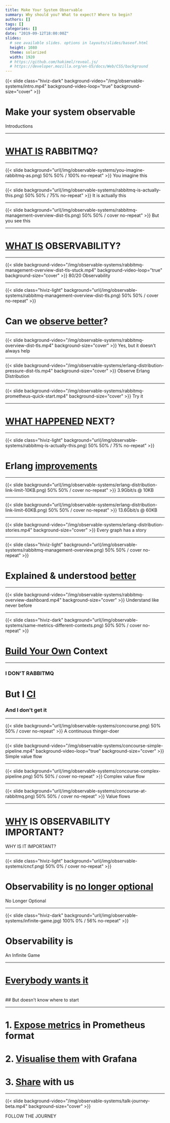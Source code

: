 ```yaml
---
title: Make Your System Observable
summary: Why should you? What to expect? Where to begin?
authors: []
tags: []
categories: []
date: "2019-09-12T18:00:00Z"
slides:
  # see available slides. options in layouts/slides/baseof.html
  height: 1080
  theme: solarized
  width: 1920
  # https://github.com/hakimel/reveal.js/
  # https://developer.mozilla.org/en-US/docs/Web/CSS/background
---
```


{{< slide class="hiviz-dark" background-video="/img/observable-systems/intro.mp4" background-video-loop="true" background-size="cover" >}}

# Make your system observable
<span class="menu-title">Introductions</span>

---

# [WHAT IS](#) RABBITMQ?

---

{{< slide background="url(/img/observable-systems/you-imagine-rabbitmq-as.png) 50% 50% / 100% no-repeat" >}}
<span class="menu-title">You imagine this</span>

---

{{< slide background="url(/img/observable-systems/rabbitmq-is-actually-this.png) 50% 50% / 75% no-repeat" >}}
<span class="menu-title">It is actually this</span>

---

{{< slide background="url(/img/observable-systems/rabbitmq-management-overview-dist-tls.png) 50% 50% / cover no-repeat" >}}
<span class="menu-title">But you see this</span>

---

# [WHAT IS](#) OBSERVABILITY?

---

{{< slide background-video="/img/observable-systems/rabbitmq-management-overview-dist-tls-stuck.mp4" background-video-loop="true" background-size="cover" >}}
<span class="menu-title">80/20 Observability</span>

---

{{< slide class="hiviz-light" background="url(/img/observable-systems/rabbitmq-management-overview-dist-tls.png) 50% 50% / cover no-repeat" >}}

# Can we [observe better](#)?

---

{{< slide background-video="/img/observable-systems/rabbitmq-overview-dist-tls.mp4" background-size="cover" >}}
<span class="menu-title">Yes, but it doesn't always help</span>

---

{{< slide background-video="/img/observable-systems/erlang-distribution-pressure-dist-tls.mp4" background-size="cover" >}}
<span class="menu-title">Observe Erlang Distribution</span>

---

{{< slide background-video="/img/observable-systems/rabbitmq-prometheus-quick-start.mp4" background-size="cover" >}}
<span class="menu-title">Try it</span>

---

# [WHAT HAPPENED](#) NEXT?

---

{{< slide class="hiviz-light" background="url(/img/observable-systems/rabbitmq-is-actually-this.png) 50% 50% / 75% no-repeat" >}}

# Erlang [improvements](#)

---

{{< slide background="url(/img/observable-systems/erlang-distribution-link-limit-10KB.png) 50% 50% / cover no-repeat" >}}
<span class="menu-title">3.9Gbit/s @ 10KB</span>

---

{{< slide background="url(/img/observable-systems/erlang-distribution-link-limit-60KB.png) 50% 50% / cover no-repeat" >}}
<span class="menu-title">13.6Gbit/s @ 60KB</span>

---

{{< slide background-video="/img/observable-systems/erlang-distribution-stories.mp4" background-size="cover" >}}
<span class="menu-title">Every graph has a story</span>

---

{{< slide class="hiviz-light" background="url(/img/observable-systems/rabbitmq-management-overview.png) 50% 50% / cover no-repeat" >}}
# Explained & understood [better](#)

---

{{< slide background-video="/img/observable-systems/rabbitmq-overview-dashboard.mp4" background-size="cover" >}}
<span class="menu-title">Understand like never before</span>


---

{{< slide class="hiviz-dark" background="url(/img/observable-systems/same-metrics-different-contexts.png) 50% 50% / cover no-repeat" >}}

# [Build Your Own](#) Context

---

### I DON'T RABBITMQ
# But I [CI](#)
### And I don't get it

---

{{< slide background="url(/img/observable-systems/concourse.png) 50% 50% / cover no-repeat" >}}
<span class="menu-title">A continuous thinger-doer</span>

---

{{< slide background-video="/img/observable-systems/concourse-simple-pipeline.mp4" background-video-loop="true" background-size="cover" >}}
<span class="menu-title">Simple value flow</span>

---

{{< slide background="url(/img/observable-systems/concourse-complex-pipeline.png) 50% 50% / cover no-repeat" >}}
<span class="menu-title">Complex value flow</span>

---

{{< slide background="url(/img/observable-systems/concourse-at-rabbitmq.png) 50% 50% / cover no-repeat" >}}
<span class="menu-title">Value flows</span>

---

# [WHY](#) IS OBSERVABILITY IMPORTANT?
<span class="menu-title">WHY IS IT IMPORTANT?</span>

---

{{< slide class="hiviz-light" background="url(/img/observable-systems/cncf.png) 50% 0% / cover no-repeat" >}}

# Observability is [no longer optional](#)
<span class="menu-title">No Longer Optional</span>

---

{{< slide class="hiviz-dark" background="url(/img/observable-systems/infinite-game.jpg) 100% 0% / 56% no-repeat" >}}

# Observability is
<span class="menu-title">An Infinite Game</span>

---

# [Everybody wants it](#)
<br>
## But doesn't know where to start

---

# 1. [Expose metrics](#) in Prometheus format
# 2. [Visualise them](#) with Grafana
# 3. [Share](#) with us

---

{{< slide background-video="/img/observable-systems/talk-journey-beta.mp4" background-size="cover" >}}

<span class="menu-title">FOLLOW THE JOURNEY</span>
